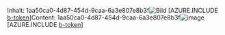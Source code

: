 <span data-ttu-id="27bc8-101">Inhalt: 1aa50ca0-4d87-454d-9caa-6a3e807e8b3f![Bild](658d2fec-2244-4894-87c0-b91b002f8158.png)
[AZURE.INCLUDE [b-token](a2fc3e59-ceff-46fc-891b-5553b8d2ebc4.md)]</span><span class="sxs-lookup"><span data-stu-id="27bc8-101">Content: 1aa50ca0-4d87-454d-9caa-6a3e807e8b3f![image](658d2fec-2244-4894-87c0-b91b002f8158.png)
[AZURE.INCLUDE [b-token](a2fc3e59-ceff-46fc-891b-5553b8d2ebc4.md)]</span></span>

